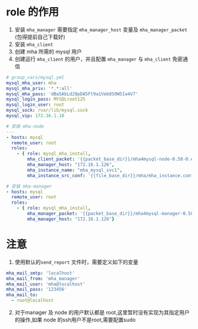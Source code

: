 # role 的作用
1. 安装 `mha_manager` 需要指定 `mha_manager_host` 变量及 `mha_manager_packet` (包得提前自己下载好)
2. 安装 `mha_client`
3. 创建 mha 所需的 mysql 用户
3. 创建运行 `mha_client` 的用户，并且配置 `mha_manager` 与 `mha_client` 免密通信



```yaml
# group_vars/mysql.yml
mysql_mha_user: mha
mysql_mha_priv: '*.*:all'
mysql_mha_pass: 'dBa5AbLd28pDA5Ft9a1Veb8S9W5Ia4V7'
mysql_login_pass: MYSQLroot125
mysql_login_user: root
mysql_sock: /var/lib/mysql.sock
mysql_vip: 172.16.1.10

# 安装 mha-node
---
- hosts: mysql
  remote_user: root
  roles:
    - { role: mysql_mha_install,
        mha_client_packet: '{{packet_base_dir}}/mha4mysql-node-0.58-0.el7.centos.noarch.rpm',
        mha_manager_host: "172.16.1.126",
        mha_instance_name: "mha_mysql_svc1",
        mha_instance_src_conf: '{{file_base_dir}}/mha/mha_instance.conf'}

# 安装 mha-manager
- hosts: mysql
  remote_user: root
  roles:
    - { role: mysql_mha_install,
        mha_manager_packet: '{{packet_base_dir}}/mha4mysql-manager-0.58-0.el7.centos.noarch.rpm',
        mha_manager_host: "172.16.1.126"}

```

# 注意
1. 使用默认的`send_report` 文件时，需要定义如下的变量
```yaml
mha_mail_smtp: 'localhost'
mha_mail_from: 'mha_manager'
mha_mail_user: 'mha@localhost'
mha_mail_pass: '123456'
mha_mail_to:
  - root@localhost
```
2. 对于manager 及 node 的用户默认都是 root,这里暂时没有实现为其指定用户的操作,如果 node 的ssh用户不是root,需要配置sudo
